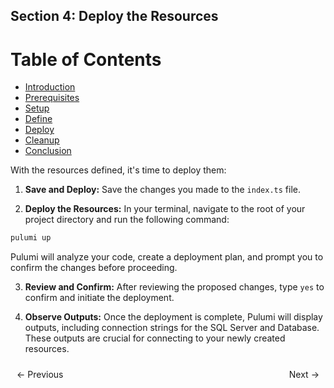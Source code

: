 ## Section 4: Deploy the Resources


# Table of Contents

- [Introduction](https://bitquip.github.io/Azure-SQL/1_introduction.md)
- [Prerequisites](https://bitquip.github.io/Azure-SQL/2_prerequisites.md)
- [Setup](https://bitquip.github.io/Azure-SQL/3_setup.md)
- [Define](https://bitquip.github.io/Azure-SQL/4_define.md)
- [Deploy](https://bitquip.github.io/Azure-SQL/5_deploy.md)
- [Cleanup](https://bitquip.github.io/Azure-SQL/6_cleanup.md)
- [Conclusion](https://bitquip.github.io/Azure-SQL/7_conclusion.md)


With the resources defined, it's time to deploy them:

1. **Save and Deploy:** Save the changes you made to the `index.ts` file.

2. **Deploy the Resources:** In your terminal, navigate to the root of your project directory and run the following command:

```bash
pulumi up
```

Pulumi will analyze your code, create a deployment plan, and prompt you to confirm the changes before proceeding.

3. **Review and Confirm:** After reviewing the proposed changes, type `yes` to confirm and initiate the deployment.

4. **Observe Outputs:** Once the deployment is complete, Pulumi will display outputs, including connection strings for the SQL Server and Database. These outputs are crucial for connecting to your newly created resources.

<div style="display: flex; justify-content: space-between; align-items: center;">
    <a href="https://bitquip.github.io/Azure-SQL/4_define.md" style="margin: 10px; text-decoration: none;">← Previous</a>
    <a href="https://bitquip.github.io/Azure-SQL/6_cleanup.md" style="margin: 10px; text-decoration: none;">Next →</a>
</div>
